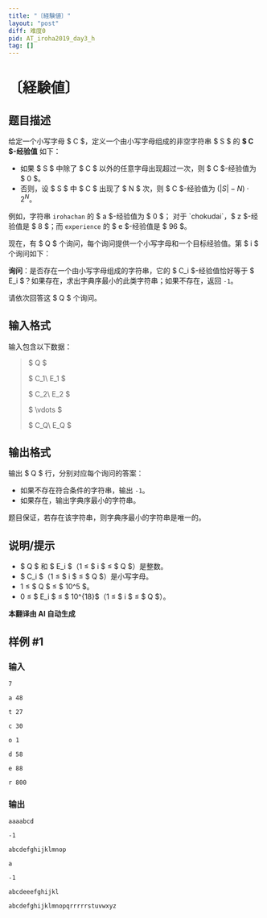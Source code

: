 ```yaml
---
title: "〔経験値〕"
layout: "post"
diff: 难度0
pid: AT_iroha2019_day3_h
tag: []
---
```


# 〔経験値〕

## 题目描述

给定一个小写字母 $ C $，定义一个由小写字母组成的非空字符串 $ S $ 的 **$ C $-经验值** 如下：

- 如果 $ S $ 中除了 $ C $ 以外的任意字母出现超过一次，则 $ C $-经验值为 $ 0 $。
- 否则，设 $ S $ 中 $ C $ 出现了 $ N $ 次，则 $ C $-经验值为 $(|S|-N) \cdot 2^N$。

例如，字符串 `irohachan` 的 $ a $-经验值为 $ 0 $； 对于 `chokudai`，$ z $-经验值是 $ 8 $；而 `experience` 的 $ e $-经验值是 $ 96 $。

现在，有 $ Q $ 个询问，每个询问提供一个小写字母和一个目标经验值。第 $ i $ 个询问如下：

**询问**：是否存在一个由小写字母组成的字符串，它的 $ C_i $-经验值恰好等于 $ E_i $？如果存在，求出字典序最小的此类字符串；如果不存在，返回 `-1`。

请依次回答这 $ Q $ 个询问。

## 输入格式

输入包含以下数据：

> $ Q $
>
> $ C_1\ E_1 $
>
> $ C_2\ E_2 $
>
> $ \vdots $
>
> $ C_Q\ E_Q $

## 输出格式

输出 $ Q $ 行，分别对应每个询问的答案：

- 如果不存在符合条件的字符串，输出 `-1`。
- 如果存在，输出字典序最小的字符串。

题目保证，若存在该字符串，则字典序最小的字符串是唯一的。

## 说明/提示

- $ Q $ 和 $ E_i $（1 ≤ $ i $ ≤ $ Q $）是整数。
- $ C_i $（1 ≤ $ i $ ≤ $ Q $）是小写字母。
- 1 ≤ $ Q $ ≤ $ 10^5 $。
- 0 ≤ $ E_i $ ≤ $ 10^{18}$（1 ≤ $ i $ ≤ $ Q $）。

 **本翻译由 AI 自动生成**

## 样例 #1

### 输入

```
7
a 48
t 27
c 30
o 1
d 58
e 88
r 800
```

### 输出

```
aaaabcd
-1
abcdefghijklmnop
a
-1
abcdeeefghijkl
abcdefghijklmnopqrrrrrstuvwxyz
```


